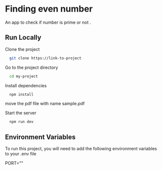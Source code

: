 
# Finding even number

An app to check if number is prime or not . 


## Run Locally

Clone the project

```bash
  git clone https://link-to-project
```

Go to the project directory

```bash
  cd my-project
```

Install dependencies

```bash
  npm install
```

move the pdf file with name sample.pdf 


Start the server

```bash
  npm run dev
```


## Environment Variables

To run this project, you will need to add the following environment variables to your .env file

PORT=""
